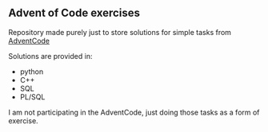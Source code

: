## Advent of Code exercises

Repository made purely just to store solutions for simple tasks from [AdventCode](https://adventofcode.com/)

Solutions are provided in:
  - python
  - C++
  - SQL
  - PL/SQL

I am not participating in the AdventCode, just doing those tasks as a form of exercise. 
